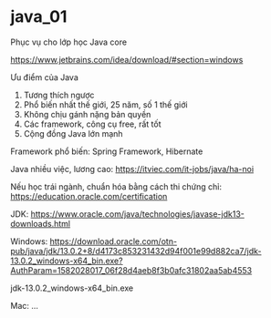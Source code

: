 # java_01
Phục vụ cho lớp học Java core


https://www.jetbrains.com/idea/download/#section=windows

Ưu điểm của Java
1. Tương thích ngược
2. Phổ biến nhất thế giới, 25 năm, số 1 thế giới
3. Không chịu gánh nặng bản quyền
4. Các framework, công cụ free, rất tốt
5. Cộng đồng Java lớn mạnh

Framework phổ biến: Spring Framework, Hibernate

Java nhiều việc, lương cao: https://itviec.com/it-jobs/java/ha-noi

Nếu học trái ngành, chuẩn hóa bằng cách thi chứng chỉ: https://education.oracle.com/certification

JDK: https://www.oracle.com/java/technologies/javase-jdk13-downloads.html

Windows: https://download.oracle.com/otn-pub/java/jdk/13.0.2+8/d4173c853231432d94f001e99d882ca7/jdk-13.0.2_windows-x64_bin.exe?AuthParam=1582028017_06f28d4aeb8f3b0afc31802aa5ab4553

jdk-13.0.2_windows-x64_bin.exe

Mac: ...

